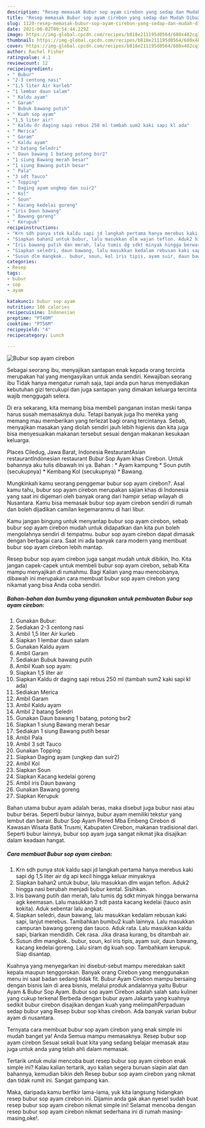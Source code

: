 ```yaml
---
description: "Resep memasak Bubur sop ayam cirebon yang sedap dan Mudah Dibuat"
title: "Resep memasak Bubur sop ayam cirebon yang sedap dan Mudah Dibuat"
slug: 1120-resep-memasak-bubur-sop-ayam-cirebon-yang-sedap-dan-mudah-dibuat
date: 2021-06-02T09:54:44.229Z
image: https://img-global.cpcdn.com/recipes/b818e211195d0564/680x482cq70/bubur-sop-ayam-cirebon-foto-resep-utama.jpg
thumbnail: https://img-global.cpcdn.com/recipes/b818e211195d0564/680x482cq70/bubur-sop-ayam-cirebon-foto-resep-utama.jpg
cover: https://img-global.cpcdn.com/recipes/b818e211195d0564/680x482cq70/bubur-sop-ayam-cirebon-foto-resep-utama.jpg
author: Rachel Fisher
ratingvalue: 4.1
reviewcount: 12
recipeingredient:
- " Bubur"
- "2-3 centong nasi"
- "1,5 liter Air kurleb"
- "1 lembar daun salam"
- " Kaldu ayam"
- " Garam"
- " Bubuk bawang putih"
- " Kuah sop ayam"
- "1,5 liter air"
- " Kaldu dr daging sapi rebus 250 ml tambah sum2 kaki sapi kl ada"
- " Merica"
- " Garam"
- " Kaldu ayam"
- "2 batang Seledri"
- " Daun bawang 1 batang potong bsr2"
- "1 siung Bawang merah besar"
- "1 siung Bawang putih besar"
- " Pala"
- "3 sdt Tauco"
- " Topping"
- " Daging ayam ungkep dan suir2"
- " Kol"
- " Soun"
- " Kacang kedelai goreng"
- "iris Daun bawang"
- " Bawang goreng"
- " Kerupuk"
recipeinstructions:
- "Krn sdh punya stok kaldu sapi jd langkah pertama hanya merebus kaki sapi dg 1,5 liter air dg api kecil hingga keluar minyaknya"
- "Siapkan bahan2 untuk bubur, lalu masukkan dlm wajan teflon. Aduk2 hingga nasi berubah menjadi bubur kental. Sisihkan."
- "Iris bawang putih dan merah, lalu tumis dg sdkt minyak hingga berwarna agk keemasan. Lalu masukkan 3 sdt pasta kacang kedelai (tauco asin kokita). Aduk sebentar lalu angkat."
- "Siapkan seledri, daun bawang, lalu masukkan kedalam rebusan kaki sapi, lanjut merebus. Tambahkan bumbu2 kuah lainnya. Lalu masukkan campuran bawang goreng dan tauco. Aduk rata. Lalu masukkan kaldu sapi, biarkan mendidih. Cek rasa. Jika dirasa kurang, bs ditambah air."
- "Susun dlm mangkok.. bubur, soun, kol iris tipis, ayam suir, daun bawang, kacang kedelai goreng. Lalu siram dg kuah sop. Tambahkam kerupuk. Siap disantap."
categories:
- Resep
tags:
- bubur
- sop
- ayam

katakunci: bubur sop ayam 
nutrition: 186 calories
recipecuisine: Indonesian
preptime: "PT40M"
cooktime: "PT56M"
recipeyield: "4"
recipecategory: Lunch

---
```



![Bubur sop ayam cirebon](https://img-global.cpcdn.com/recipes/b818e211195d0564/680x482cq70/bubur-sop-ayam-cirebon-foto-resep-utama.jpg)

Sebagai seorang ibu, menyajikan santapan enak kepada orang tercinta merupakan hal yang mengasyikan untuk anda sendiri. Kewajiban seorang ibu Tidak hanya mengatur rumah saja, tapi anda pun harus menyediakan kebutuhan gizi tercukupi dan juga santapan yang dimakan keluarga tercinta wajib menggugah selera.

Di era  sekarang, kita memang bisa membeli panganan instan meski tanpa harus susah memasaknya dulu. Tetapi banyak juga lho mereka yang memang mau memberikan yang terlezat bagi orang tercintanya. Sebab, menyajikan masakan yang diolah sendiri jauh lebih higienis dan kita juga bisa menyesuaikan makanan tersebut sesuai dengan makanan kesukaan keluarga. 

Places Ciledug, Jawa Barat, Indonesia RestaurantAsian restaurantIndonesian restaurant Bubur Sop Ayam khas Cirebon. Untuk bahannya aku tulis dibawah ini ya. Bahan : * Ayam kampung * Soun putih (secukupnya) * Kembang Kol (secukupnya) * Bawang.

Mungkinkah kamu seorang penggemar bubur sop ayam cirebon?. Asal kamu tahu, bubur sop ayam cirebon merupakan sajian khas di Indonesia yang saat ini digemari oleh banyak orang dari hampir setiap wilayah di Nusantara. Kamu bisa memasak bubur sop ayam cirebon sendiri di rumah dan boleh dijadikan camilan kegemaranmu di hari libur.

Kamu jangan bingung untuk menyantap bubur sop ayam cirebon, sebab bubur sop ayam cirebon mudah untuk didapatkan dan kita pun boleh mengolahnya sendiri di tempatmu. bubur sop ayam cirebon dapat dimasak dengan berbagai cara. Saat ini ada banyak cara modern yang membuat bubur sop ayam cirebon lebih mantap.

Resep bubur sop ayam cirebon juga sangat mudah untuk dibikin, lho. Kita jangan capek-capek untuk membeli bubur sop ayam cirebon, sebab Kita mampu menyajikan di rumahmu. Bagi Kalian yang mau mencobanya, dibawah ini merupakan cara membuat bubur sop ayam cirebon yang nikamat yang bisa Anda coba sendiri.

<!--inarticleads1-->

##### Bahan-bahan dan bumbu yang digunakan untuk pembuatan Bubur sop ayam cirebon:

1. Gunakan  Bubur:
1. Sediakan 2-3 centong nasi
1. Ambil 1,5 liter Air kurleb
1. Siapkan 1 lembar daun salam
1. Gunakan  Kaldu ayam
1. Ambil  Garam
1. Sediakan  Bubuk bawang putih
1. Ambil  Kuah sop ayam:
1. Siapkan 1,5 liter air
1. Siapkan  Kaldu dr daging sapi rebus 250 ml (tambah sum2 kaki sapi kl ada)
1. Sediakan  Merica
1. Ambil  Garam
1. Ambil  Kaldu ayam
1. Ambil 2 batang Seledri
1. Gunakan  Daun bawang 1 batang, potong bsr2
1. Siapkan 1 siung Bawang merah besar
1. Sediakan 1 siung Bawang putih besar
1. Ambil  Pala
1. Ambil 3 sdt Tauco
1. Gunakan  Topping:
1. Siapkan  Daging ayam (ungkep dan suir2)
1. Ambil  Kol
1. Siapkan  Soun
1. Siapkan  Kacang kedelai goreng
1. Ambil iris Daun bawang
1. Gunakan  Bawang goreng
1. Siapkan  Kerupuk


Bahan utama bubur ayam adalah beras, maka disebut juga bubur nasi atau bubur beras. Seperti bubur lainnya, bubur ayam memiliki tekstur yang lembut dan berair. Bubur Sop Ayam Plered Mba Embeng Cirebon di Kawasan Wisata Batik Trusmi, Kabupaten Cirebon, makanan tradisional dari. Seperti bubur lainnya, bubur sop ayam juga sangat nikmat jika disajikan dalam keadaan hangat. 

<!--inarticleads2-->

##### Cara membuat Bubur sop ayam cirebon:

1. Krn sdh punya stok kaldu sapi jd langkah pertama hanya merebus kaki sapi dg 1,5 liter air dg api kecil hingga keluar minyaknya
1. Siapkan bahan2 untuk bubur, lalu masukkan dlm wajan teflon. Aduk2 hingga nasi berubah menjadi bubur kental. Sisihkan.
1. Iris bawang putih dan merah, lalu tumis dg sdkt minyak hingga berwarna agk keemasan. Lalu masukkan 3 sdt pasta kacang kedelai (tauco asin kokita). Aduk sebentar lalu angkat.
1. Siapkan seledri, daun bawang, lalu masukkan kedalam rebusan kaki sapi, lanjut merebus. Tambahkan bumbu2 kuah lainnya. Lalu masukkan campuran bawang goreng dan tauco. Aduk rata. Lalu masukkan kaldu sapi, biarkan mendidih. Cek rasa. Jika dirasa kurang, bs ditambah air.
1. Susun dlm mangkok.. bubur, soun, kol iris tipis, ayam suir, daun bawang, kacang kedelai goreng. Lalu siram dg kuah sop. Tambahkam kerupuk. Siap disantap.


Kuahnya yang menyegarkan ini disebut-sebut mampu meredakan sakit kepala maupun tenggorokan. Banyak orang Cirebon yang menggunakan menu ini saat badan sedang tidak fit. Bubur Ayam Cirebon mampu bersaing dengan bisnis lain di area bisnis, melalui produk andalannya yaitu Bubur Ayam &amp; Bubur Sop Ayam. Bubur sop ayam Cirebon adalah salah satu kuliner yang cukup terkenal Berbeda dengan bubur ayam Jakarta yang kuahnya sedikit bubur cirebon disajikan dengan kuah yang melimpahPerpaduan sedap bubur yang Resep bubur sop khas cirebon. Ada banyak varian bubur ayam di nusantara. 

Ternyata cara membuat bubur sop ayam cirebon yang enak simple ini mudah banget ya! Anda Semua mampu memasaknya. Resep bubur sop ayam cirebon Sesuai sekali buat kita yang sedang belajar memasak atau juga untuk anda yang telah ahli dalam memasak.

Tertarik untuk mulai mencoba buat resep bubur sop ayam cirebon enak simple ini? Kalau kalian tertarik, ayo kalian segera buruan siapin alat dan bahannya, kemudian bikin deh Resep bubur sop ayam cirebon yang nikmat dan tidak rumit ini. Sangat gampang kan. 

Maka, daripada kamu berfikir lama-lama, yuk kita langsung hidangkan resep bubur sop ayam cirebon ini. Dijamin anda gak akan nyesel sudah buat resep bubur sop ayam cirebon nikmat simple ini! Selamat mencoba dengan resep bubur sop ayam cirebon nikmat sederhana ini di rumah masing-masing,oke!.

